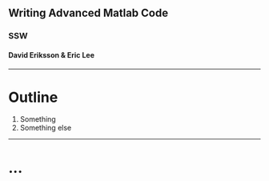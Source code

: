 <!-- $theme: gaia -->
<!-- page_number: true -->

## Writing Advanced Matlab Code
### SSW
#### David Eriksson & Eric Lee

---

# Outline
1. Something
2. Something else

---

# ...